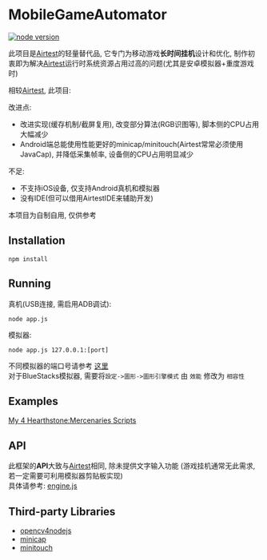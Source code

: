 # MobileGameAutomator
[![node version](https://img.shields.io/badge/node.js-%3E=_6-green.svg?style=flat)](http://nodejs.org/download/)

此项目是[Airtest](https://github.com/AirtestProject/Airtest)的轻量替代品, 它专门为移动游戏**长时间挂机**设计和优化, 制作初衷即为解决[Airtest](https://github.com/AirtestProject/Airtest)运行时系统资源占用过高的问题(尤其是安卓模拟器+重度游戏时)

相较[Airtest](https://github.com/AirtestProject/Airtest), 此项目:

改进点:
- 改进实现(缓存机制/截屏复用), 改变部分算法(RGB识图等), 脚本侧的CPU占用大幅减少
- Android端总能使用性能更好的minicap/minitouch(Airtest常常必须使用JavaCap), 并降低采集帧率, 设备侧的CPU占用明显减少

不足:
- 不支持iOS设备, 仅支持Android真机和模拟器
- 没有IDE(但可以借用AirtestIDE来辅助开发)

本项目为自制自用, 仅供参考

## Installation
```
npm install
```
## Running
真机(USB连接, 需启用ADB调试):
```
node app.js
```
模拟器:
```
node app.js 127.0.0.1:[port]
```
不同模拟器的端口号请参考 [这里](https://airtest.doc.io.netease.com/IDEdocs/device_connection/3_emulator_connection/#2)<br>
对于BlueStacks模拟器, 需要将`設定->圖形->圖形引擎模式` 由 `效能` 修改为 `相容性`




## Examples
[My 4 Hearthstone:Mercenaries Scripts](https://github.com/re-esper/MobileGameAutomator/tree/main/examples)

## API
此框架的**API**大致与[Airtest](https://github.com/AirtestProject/Airtest)相同, 除未提供文字输入功能 (游戏挂机通常无此需求, 若一定需要可利用模拟器剪贴板实现)<br>
具体请参考: [engine.js](https://github.com/re-esper/MobileGameAutomator/blob/main/engine/engine.js)

## Third-party Libraries
- [opencv4nodejs](https://github.com/justadudewhohacks/opencv4nodejs)
- [minicap](https://github.com/DeviceFarmer/minicap)
- [minitouch](https://github.com/DeviceFarmer/minitouch)







